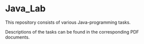 # Java_Lab

This repository consists of various Java-programming tasks.

Descriptions of the tasks can be found in the corresponding PDF documents.
